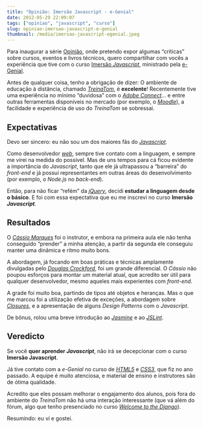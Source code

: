 ```yaml
---
title: "Opinião: Imersão Javascript - e-Genial"
date: 2012-05-29 22:09:07
tags: ["opiniao", "javascript", "curso"]
slug: opiniao-imersao-javascript-e-genial
thumbnail: /media/imersao-javascript-egenial.jpeg
---
```


Para inaugurar a série
[Opinião][], onde pretendo expor algumas “críticas” sobre cursos,
eventos e livros técnicos, quero compartilhar com vocês a experiência
que tive com o curso [Imersão *Javascript*][], ministrado pela
[e-Genial][].

Antes de qualquer coisa, tenho a obrigação de dizer: O ambiente de
educação à distância, chamado [*TreinaTom*][], é **excelente**!
Recentemente tive uma experiência no mínimo “duvidosa” com o [*Adobe Connect*][]...
e entre outras ferramentas disponíveis no mercado (por
exemplo, o [*Moodle*][]), a facilidade e experiência de uso do
_TreinaTom_ se sobressai.

## Expectativas

Devo ser sincero: eu não sou um dos maiores fãs do [*Javascript*][].

Como desenvolvedor [*web*][], sempre tive contato com a linguagem, e
sempre me virei na medida do possível. Mas de uns tempos para cá ficou
evidente a importância do _Javascript_, tanto que ele já ultrapassou a
“barreira” do _front-end_ e já possui representantes em outras áreas do
desenvolvimento (por exemplo, o _Node.js_ no _back-end_).

Então, para não ficar “refém” da [*jQuery*][], decidi **estudar a
linguagem desde o básico**. E foi com essa expectativa que eu me
inscrevi no curso **Imersão _Javascript_**.

## Resultados

O [*Cássio Marques*][] foi o instrutor, e embora na primeira aula ele
não tenha conseguido “prender” a minha atenção, a partir da segunda ele
conseguiu manter uma dinâmica e ritmo muito bons.

A abordagem, já focando em boas práticas e técnicas amplamente
divulgadas pelo [*Douglas Crockford*][], foi um grande diferencial. O
_Cássio_ não poupou esforços para montar um material atual, que acredito
ser útil para qualquer desenvolvedor, mesmo aqueles mais experientes com
_front-end_.

A grade foi muito boa, partindo de tipos até objetos e heranças. Mas o
que me marcou foi a utilização efetiva de exceções, a abordagem sobre
[*Closures*][], e a apresentação de alguns _Design Patterns_ com o
_Javascript_.

De bônus, rolou uma breve introdução ao [*Jasmine*][] e ao [*JSLint*][].

## Veredicto

Se você **quer aprender _Javascript_**, não irá se decepcionar com o
curso **Imersão Javascript**.

Já tive contato com a _e-Genial_ no curso de [*HTML5*][] e [*CSS3*][],
que fiz no ano passado. A equipe é muito atenciosa, e material de ensino
e instrutores são de ótima qualidade.

Acredito que eles possam melhorar o engajamento dos alunos, pois fora do
ambiente do _TreinaTom_ não há uma interação interessante (que vá além
do fórum, algo que tenho presenciado no curso [*Welcome to the
Django*][]).

Resumindo: eu ví e gostei.

[opinião]: /tag/opiniao.html "Veja outras opiniões minhas sobre livros e cursos"
[imersão *javascript*]: http://www.edukee.com/pt/curso/javascript/turma-b/1326888846 "Conheça a grade do curso"
[e-genial]: http://www.egenial.com/ "Cursos online para desenvolvedores e empreendedores Web"
[*treinatom*]: http://www.treinatom.com.br/pt/ "Conheço o ambiente Ead da e-Genial"
[*adobe connect*]: http://www.adobe.com/br/products/connect/ "Conheça o ambiente de comunicação pela Web da Adobe"
[*moodle*]: http://moodle.org/ "O Moodle é uma ferramenta de educação open source"
[*javascript*]: /tag/javascript.html "Leia mais sobre Javascript"
[*web*]: /tag/desenvolvimento-web.html "Leia mais sobre Web"
[*jquery*]: http://jquery.com/ "Conheça o framework jQuery"
[*cássio marques*]: http://www.twitter.com/cassiomarques "Siga o Cássio no Twitter"
[*douglas crockford*]: http://www.crockford.com/ "Visite o site pessoal do Crockford"
[*closures*]: /2011/05/29/afinal-o-que-sao-closures.html "Afinal, o que são Closures?"
[*jasmine*]: http://pivotal.github.com/jasmine/ "BDD em Javascript"
[*jslint*]: http://www.jslint.com/ "Meça a qualidade do seu código Javascript"
[*html5*]: /tag/html5.html "Leia mais sobre HTML5"
[*css3*]: /tag/css3.html "Leia mais sobre CSS3"
[*welcome to the django*]: http://welcometothedjango.com.br/ "Aprenda Python e Django na prática"
